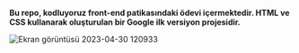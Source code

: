 
**Bu repo, kodluyoruz front-end patikasındaki ödevi içermektedir. HTML ve CSS kullanarak oluşturulan bir Google ilk versiyon projesidir.**

![Ekran görüntüsü 2023-04-30 120933](https://user-images.githubusercontent.com/116026974/235345155-801942ae-c36d-476f-8652-017b93f1b4b1.png)

